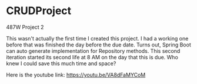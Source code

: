# CRUDProject
487W Project 2

This wasn't actually the first time I created this project. I had a working one before that was finished the day before the due date. Turns out, Spring Boot can auto generate implementation for Repository methods. This second iteration started its second life at 8 AM on the day that this is due. Who knew I could save this much time and space?

Here is the youtube link:
https://youtu.be/VA8dFaMYCoM
